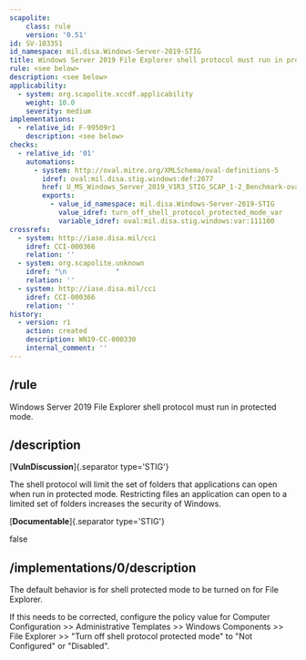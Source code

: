 ```yaml
---
scapolite:
    class: rule
    version: '0.51'
id: SV-103351
id_namespace: mil.disa.Windows-Server-2019-STIG
title: Windows Server 2019 File Explorer shell protocol must run in protected mode.
rule: <see below>
description: <see below>
applicability:
  - system: org.scapolite.xccdf.applicability
    weight: 10.0
    severity: medium
implementations:
  - relative_id: F-99509r1
    description: <see below>
checks:
  - relative_id: '01'
    automations:
      - system: http://oval.mitre.org/XMLSchema/oval-definitions-5
        idref: oval:mil.disa.stig.windows:def:2077
        href: U_MS_Windows_Server_2019_V1R3_STIG_SCAP_1-2_Benchmark-oval.xml
        exports:
          - value_id_namespace: mil.disa.Windows-Server-2019-STIG
            value_idref: turn_off_shell_protocol_protected_mode_var
            variable_idref: oval:mil.disa.stig.windows:var:111100
crossrefs:
  - system: http://iase.disa.mil/cci
    idref: CCI-000366
    relation: ''
  - system: org.scapolite.unknown
    idref: "\n            "
    relation: ''
  - system: http://iase.disa.mil/cci
    idref: CCI-000366
    relation: ''
history:
  - version: r1
    action: created
    description: WN19-CC-000330
    internal_comment: ''
---
```



## /rule

Windows Server 2019 File Explorer shell protocol must run in protected mode.

## /description

[**VulnDiscussion**]{.separator type='STIG'}

The shell protocol will limit the set of folders that applications can open when run in protected mode. Restricting files an application can open to a limited set of folders increases the security of Windows.

[**Documentable**]{.separator type='STIG'}

false

## /implementations/0/description

The default behavior is for shell protected mode to be turned on for File Explorer.

If this needs to be corrected, configure the policy value for Computer Configuration >> Administrative Templates >> Windows Components >> File Explorer >> "Turn off shell protocol protected mode" to "Not Configured" or "Disabled".
